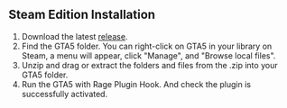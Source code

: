 ## Steam Edition Installation

1. Download the latest [release](https://github.com/DekoKiyo/JapaneseCallouts/releases/latest).
2. Find the GTA5 folder. You can right-click on GTA5 in your library on Steam, a menu will appear, click "Manage", and "Browse local files".
3. Unzip and drag or extract the folders and files from the .zip into your GTA5 folder.
4. Run the GTA5 with Rage Plugin Hook. And check the plugin is successfully activated.
